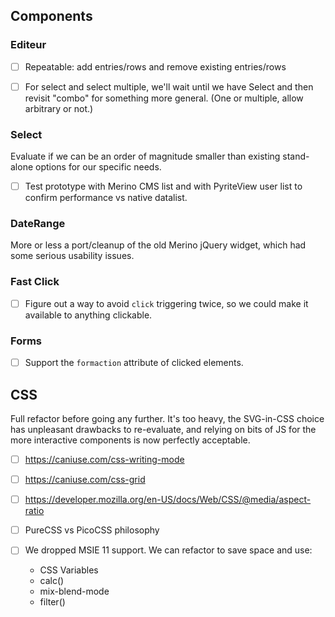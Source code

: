 ## Components

### Editeur

- [ ] Repeatable: add entries/rows and remove existing entries/rows

- [ ] For select and select multiple, we'll wait until we have Select and then revisit "combo" for something more general.  (One or multiple, allow arbitrary or not.)

### Select

Evaluate if we can be an order of magnitude smaller than existing stand-alone options for our specific needs.

- [ ] Test prototype with Merino CMS list and with PyriteView user list to confirm performance vs native datalist.

### DateRange

More or less a port/cleanup of the old Merino jQuery widget, which had some serious usability issues.

### Fast Click

- [ ] Figure out a way to avoid `click` triggering twice, so we could make it available to anything clickable.

### Forms

- [ ] Support the `formaction` attribute of clicked elements.

## CSS

Full refactor before going any further.  It's too heavy, the SVG-in-CSS choice has unpleasant drawbacks to re-evaluate, and relying on bits of JS for the more interactive components is now perfectly acceptable.

- [ ] https://caniuse.com/css-writing-mode

- [ ] https://caniuse.com/css-grid

- [ ] https://developer.mozilla.org/en-US/docs/Web/CSS/@media/aspect-ratio

- [ ] PureCSS vs PicoCSS philosophy

- [ ] We dropped MSIE 11 support. We can refactor to save space and use:
    * CSS Variables
	* calc()
	* mix-blend-mode
	* filter()

